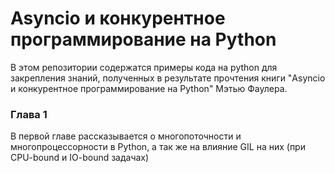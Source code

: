 # Asyncio и конкурентное программирование на Python
В этом репозитории содержатся примеры кода на python для закрепления знаний, полученных в результате прочтения книги 
"Asyncio и конкурентное программирование на Python" Мэтью Фаулера.

### Глава 1
В первой главе рассказывается о многопоточности и многопроцессорности в Python, а так же на влияние GIL на них 
(при CPU-bound и IO-bound задачах)
